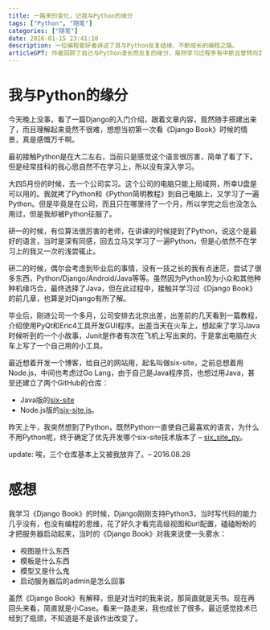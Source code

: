 ```yaml
---
title: 一路来的变化，记我与Python的缘分
tags: ["Python", "随笔"]
categories: ["随笔"]
date: 2016-01-15 23:41:10
description: 一位编程爱好者讲述了其与Python反复结缘、不断成长的编程之路。
articleGPT: 作者回顾了自己与Python漫长而反复的缘分，虽然学习过程多有中断且曾转向其他语言，但Python始终是其心头所爱，并在对Django的理解上见证了自身的技术成长，最终仍倾向于选择Python进行个人项目开发。
---
```


# 我与Python的缘分

今天晚上没事，看了一篇Django的入门介绍，跟着文章内容，竟然随手搭建出来了，而且理解起来竟然不很难，想想当初第一次看《Django
Book》时候的情景，真是感慨万千啊。

最初接触Python是在大二左右，当前只是感觉这个语言很厉害，简单了看了下。但是经常挂科的我心思自然不在学习上，所以没有深入学习。

大四5月份的时候，去一个公司实习。这个公司的电脑只能上局域网，所幸U盘是可以用的。我就拷了Python和《Python简明教程》到自己电脑上，又学习了一遍Python。但是毕竟是在公司，而且只在哪里待了一个月，所以学完之后也没怎么用过，但是我却被Python征服了。

研一的时候，有位算法很厉害的老师，在讲课的时候提到了Python，说这个是最好的语言，当时是深有同感，回去立马又学习了一遍Python，但是心依然不在学习上的我又一次的浅尝辄止。

研二的时候，偶尔会考虑到毕业后的事情，没有一技之长的我有点迷茫，尝试了很多东西，Python/Django/Android/Java等等。虽然因为Python较为小众和其他种种机缘巧合，最终选择了Java，但在此过程中，接触并学习过《Django
Book》的前几章，也算是对Django有所了解。

毕业后，刚进公司一个多月，公司安排去北京出差，出差前的几天看到一篇教程，介绍使用PyQt和Eric4工具开发GUI程序。出差当天在火车上，想起来了学习Java时候听到的一个小故事，Junit是作者有次在飞机上写出来的，于是拿出电脑在火车上写了一个自己用的小工具。

最近想着开发一个博客，给自己的网站用，起名叫做six-site，之前总想着用Node.js，中间也考虑过Go
Lang，由于自己是Java程序员，也想过用Java，甚至还建立了两个GitHub的仓库：

  * Java版的[six-site](https://github.com/nianqinianyi/six-site)
  * Node.js版的[six-site.js](https://github.com/nianqinianyi/six-site.js)。

昨天上午，我突然想到了Python，既然Python一直使自己最喜欢的语言，为什么不用Python呢，终于确定了优先开发哪个six-site技术版本了 –
[six_site_py](https://github.com/nianqinianyi/six_site_py)。

update: 唉，三个仓库基本上又被我放弃了。– 2016.08.28

# 感想

我学习《Django Book》的时候，Django刚刚支持Python3，当时写代码的能力几乎没有，也没有编程的思维，花了好久才看完高级视图和url配置，磕磕盼盼的才把服务器启动起来，当时的《Django Book》对我来说使一头雾水：

  * 视图是什么东西
  * 模板是什么东西
  * 模型又是什么鬼
  * 启动服务器后的admin是怎么回事

虽然《Django Book》有解释，但是对当时的我来说，那简直就是天书。现在再回头来看，简直就是小Case。看来一路走来，我也成长了很多。最近感觉技术已经到了瓶颈，不知道是不是该作出改变了。

